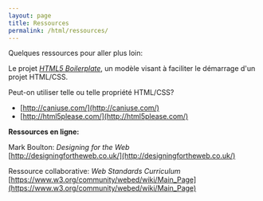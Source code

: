 ```yaml
---
layout: page
title: Ressources
permalink: /html/ressources/
---
```


Quelques ressources pour aller plus loin:

Le projet *[HTML5 Boilerplate](http://html5boilerplate.com)*, un modèle visant à faciliter le démarrage d'un projet HTML/CSS. 

Peut-on utiliser telle ou telle propriété HTML/CSS?

* [http://caniuse.com/](http://caniuse.com/)
* [http://html5please.com/](http://html5please.com/)

**Ressources en ligne:**

Mark Boulton: *Designing for the Web*   
[http://designingfortheweb.co.uk/](http://designingfortheweb.co.uk/)

Ressource collaborative: *Web Standards Curriculum*   
[https://www.w3.org/community/webed/wiki/Main_Page](https://www.w3.org/community/webed/wiki/Main_Page)


